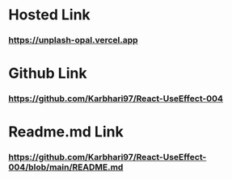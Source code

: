 # Hosted Link
### https://unplash-opal.vercel.app

# Github Link
### https://github.com/Karbhari97/React-UseEffect-004

# Readme.md Link
### https://github.com/Karbhari97/React-UseEffect-004/blob/main/README.md
